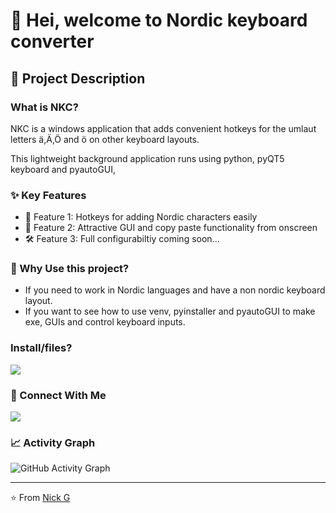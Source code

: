 # 👋 Hei, welcome to Nordic keyboard converter

## 📝 Project Description

### What is NKC?
NKC is a windows application that adds convenient hotkeys for the umlaut letters ä,Ä,Ö and ö on other keyboard layouts. 

This lightweight background application runs using python, pyQT5 keyboard and pyautoGUI,

### ✨ Key Features
- 🎯 Feature 1: Hotkeys for adding Nordic characters easily
- 🔄 Feature 2: Attractive GUI and copy paste functionality from onscreen
- 🛠️ Feature 3: Full configurabiltiy coming soon...

### 🎯 Why Use this project?
- If you need to work in Nordic languages and have a non nordic keyboard layout.
- If you want to see how to use venv, pyinstaller and pyautoGUI to make exe, GUIs and control keyboard inputs.

### Install/files?

<a href="path-to-release-exe">
  <img src="https://img.shields.io/badge/Download-Nordic_Keyboard_Converter-blue?style=for-the-badge&logo=windows"/>
</a>

### 🤝 Connect With Me
<p align="left">
<a href="https://www.linkedin.com/in/nick-griffiths-7b139198/">
  <img src="https://img.shields.io/badge/LinkedIn-0077B5?style=for-the-badge&logo=linkedin&logoColor=white"/>
</a>

</p>



### 📈 Activity Graph
![GitHub Activity Graph](https://github-readme-activity-graph.vercel.app/graph?username=legriffalo&theme=github)

---
⭐️ From [Nick G](https://github.com/legriffalo)
